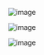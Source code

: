 ![image](https://github.com/user-attachments/assets/024acdeb-8e0d-4f61-93e8-7d4d4fff3662)

![image](https://github.com/user-attachments/assets/f5b15fb7-cb0d-4637-a9d7-6b6e9eedafa0)

![image](https://github.com/user-attachments/assets/3b4e7454-0964-4c8b-8f0d-93f55f731261)



